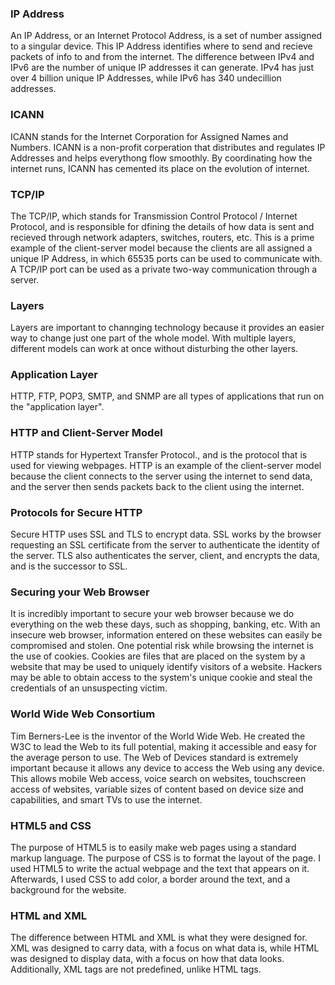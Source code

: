 ### IP Address
An IP Address, or an Internet Protocol Address, is a set of number assigned to a singular device. This IP Address identifies where to send and recieve packets of info to and from the internet. The difference between IPv4 and IPv6 are the number of unique IP addresses it can generate. IPv4 has just over 4 billion unique IP Addresses, while IPv6 has 340 undecillion addresses. 
### ICANN
ICANN stands for the Internet Corporation for Assigned Names and Numbers. ICANN is a non-profit corperation that distributes and regulates IP Addresses and helps everythong flow smoothly. By coordinating how the internet runs, ICANN has cemented its place on the evolution of internet.
### TCP/IP
The TCP/IP, which stands for Transmission Control Protocol / Internet Protocol, and is responsible for dfining the details of how data is sent and recieved through network adapters, switches, routers, etc. This is a prime example of the client-server model because the clients are all assigned a unique IP Address, in which 65535 ports can be used to communicate with. A TCP/IP port can be used as a private two-way communication through a server. 
### Layers
Layers are important to channging technology because it provides an easier way to change just one part of the whole model. With multiple layers, different models can work at once without disturbing the other layers.
### Application Layer
HTTP, FTP, POP3, SMTP, and SNMP are all types of applications that run on the "application layer". 
### HTTP and Client-Server Model
HTTP stands for Hypertext Transfer Protocol., and is the protocol that is used for viewing webpages. HTTP is an example of the client-server model because the client connects to the server using the internet to send data, and the server then sends packets back to the client using the internet. 
### Protocols for Secure HTTP
Secure HTTP uses SSL and TLS to encrypt data. SSL works by the browser requesting an SSL certificate from the server to authenticate the identity of the server. TLS also authenticates the server, client, and encrypts the data, and is the successor to SSL.
### Securing your Web Browser
It is incredibly important to secure your web browser because we do everything on the web these days, such as shopping, banking, etc. With an insecure web browser, information entered on these websites can easily be compromised and stolen. One potential risk while browsing the internet is the use of cookies. Cookies are files that are placed on the system by a website that may be used to uniquely identify visitors of a website. Hackers may be able to obtain access to the system's unique cookie and steal the credentials of an unsuspecting victim. 
### World Wide Web Consortium
Tim Berners-Lee is the inventor of the World Wide Web. He created the W3C to lead the Web to its full potential, making it accessible and easy for the average person to use. The Web of Devices standard is extremely important because it allows any device to access the Web using any device. This allows mobile Web access, voice search on websites, touchscreen access of websites, variable sizes of content based on device size and capabilities, and smart TVs to use the internet.
### HTML5 and CSS
The purpose of HTML5 is to easily make web pages using a standard markup language. The purpose of CSS is to format the layout of the page. I used HTML5 to write the actual webpage and the text that appears on it. Afterwards, I used CSS to add color, a border around the text, and a background for the website. 
### HTML and XML 
The difference between HTML and XML is what they were designed for. XML was designed to carry data, with a focus on what data is, while HTML was designed to display data, with a focus on how that data looks. Additionally, XML tags are not predefined, unlike HTML tags.
